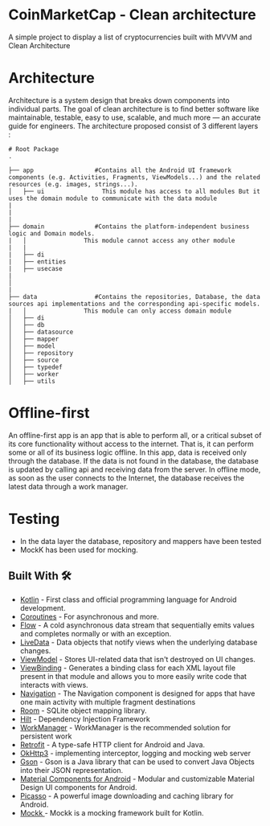 # CoinMarketCap - Clean architecture
  A simple project to display a list of cryptocurrencies built with MVVM and Clean Architecture

# Architecture
  Architecture is a system design that breaks down components into individual parts. The goal of clean architecture is to find better software like maintainable, testable, easy to use, scalable, and much more — an accurate guide for engineers.
    The architecture proposed consist of 3 different layers :
    
    # Root Package
    .
    
    ├── app                 #Contains all the Android UI framework components (e.g. Activities, Fragments, ViewModels...) and the related resources (e.g. images, strings...).
    │   ├── ui                This module has access to all modules But it uses the domain module to communicate with the data module
    |    
    |   
    |
    ├── domain              #Contains the platform-independent business logic and Domain models.
    |   │ 		         This module cannot access any other module    
    |   |
    |   ├── di                
    |   ├── entities           
    |   ├── usecase                        
    |    
    │ 
    |
    ├── data                #Contains the repositories, Database, the data sources api implementations and the corresponding api-specific models.
	|   │ 		         This module can only access domain module
    │   ├── di              
    │   ├── db 
    │   ├── datasource	
    │   ├── mapper	
    │   ├── model
    │   ├── repository		
    │   ├── source		
    │   ├── typedef	
    │   ├── worker	
    │   ├── utils	
    
	
# Offline-first	
  An offline-first app is an app that is able to perform all, or a critical subset of its core functionality without access to the internet. That is, it can perform some or all of its business logic offline.
  In this app, data is received only through the database. If the data is not found in the database, the database is updated by calling api and receiving data from the server. In offline mode, as soon as the user connects to the Internet, the database receives the latest data through a work manager.

# Testing     
* In the data layer the database, repository and mappers have been tested
* MockK has been used for mocking.


## Built With 🛠
- [Kotlin](https://kotlinlang.org/) - First class and official programming language for Android development.
- [Coroutines](https://kotlinlang.org/docs/reference/coroutines-overview.html) - For asynchronous and more.
- [Flow](https://kotlin.github.io/kotlinx.coroutines/kotlinx-coroutines-core/kotlinx.coroutines.flow/-flow/) - A cold asynchronous data stream that sequentially emits values and completes normally or with an exception.
- [LiveData](https://developer.android.com/topic/libraries/architecture/livedata) - Data objects that notify views when the underlying database changes.
- [ViewModel](https://developer.android.com/topic/libraries/architecture/viewmodel) - Stores UI-related data that isn't destroyed on UI changes. 
- [ViewBinding](https://developer.android.com/topic/libraries/view-binding) - Generates a binding class for each XML layout file present in that module and allows you to more easily write code that interacts with views.
- [Navigation](https://developer.android.com/guide/navigation/) - The Navigation component is designed for apps that have one main activity with multiple fragment destinations
- [Room](https://developer.android.com/topic/libraries/architecture/room) - SQLite object mapping library.
- [Hilt](https://dagger.dev/hilt/) - Dependency Injection Framework
- [WorkManager](https://developer.android.com/topic/libraries/architecture/workmanager?gclid=CjwKCAiA7IGcBhA8EiwAFfUDscJxzgqofa1Kd06_afL2T8lBVKVVWvVO0A9QZfI2q2wm0Gb6RtuSNBoCsvsQAvD_BwE&gclsrc=aw.ds) - WorkManager is the recommended solution for persistent work
- [Retrofit](https://square.github.io/retrofit/) - A type-safe HTTP client for Android and Java.
- [OkHttp3](https://github.com/square/okhttp) - implementing interceptor, logging and mocking web server
- [Gson](https://github.com/google/gson) - Gson is a Java library that can be used to convert Java Objects into their JSON representation.
- [Material Components for Android](https://github.com/material-components/material-components-android) - Modular and customizable Material Design UI components for Android.
- [Picasso](https://square.github.io/picasso/) - A powerful image downloading and caching library for Android.
- [Mockk ](https://mockk.io/) - Mockk is a mocking framework built for Kotlin.

#
